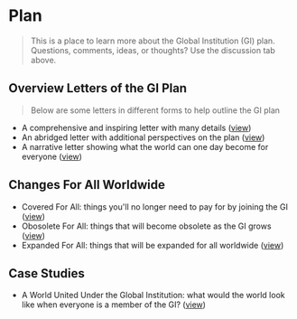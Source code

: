 # Plan
> This is a place to learn more about the Global Institution (GI) plan. Questions, comments, ideas, or thoughts? Use the discussion tab above.

## Overview Letters of the GI Plan
> Below are some letters in different forms to help outline the GI plan
- A comprehensive and inspiring letter with many details ([view](docs/letter-comprehensive.md))
- An abridged letter with additional perspectives on the plan ([view](docs/letter-abridged.md))
- A narrative letter showing what the world can one day become for everyone ([view](docs/letter-narrative.md))

## Changes For All Worldwide
- Covered For All: things you'll no longer need to pay for by joining the GI ([view](docs/covered-for-all.md))
- Obosolete For All: things that will become obsolete as the GI grows ([view](docs/obsolete-for-all.md))
- Expanded For All: things that will be expanded for all worldwide ([view](docs/expanded-for-all.md))

## Case Studies
- A World United Under the Global Institution: what would the world look like when everyone is a member of the GI? ([view](docs/case-study-global.md))
